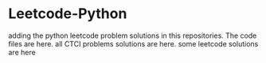 # Leetcode-Python
adding the python leetcode problem solutions in this repositories. 
The code files are here.
all CTCI problems solutions are here.
some leetcode solutions are here

























































































































































































































































































































































































